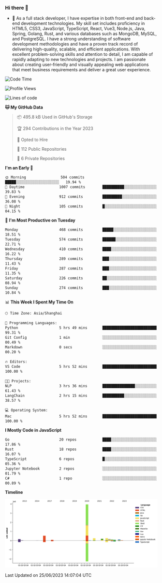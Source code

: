 ### Hi there 👋

- 🌱 As a full stack developer, I have expertise in both front-end and back-end development technologies. My skill set includes proficiency in HTML5, CSS3, JavaScript, TypeScript, React, Vue3, Node.js, Java, Spring, Golang, Rust, and various databases such as MongoDB, MySQL, and PostgreSQL. I have a strong understanding of software development methodologies and have a proven track record of delivering high-quality, scalable, and efficient applications. With excellent problem-solving skills and attention to detail, I am capable of rapidly adapting to new technologies and projects. I am passionate about creating user-friendly and visually appealing web applications that meet business requirements and deliver a great user experience.

<!--START_SECTION:waka-->
![Code Time](http://img.shields.io/badge/Code%20Time-1%2C044%20hrs%2045%20mins-blue)

![Profile Views](http://img.shields.io/badge/Profile%20Views-23-blue)

![Lines of code](https://img.shields.io/badge/From%20Hello%20World%20I%27ve%20Written-5.9%20million%20lines%20of%20code-blue)

**🐱 My GitHub Data** 

> 📦 495.8 kB Used in GitHub's Storage 
 > 
> 🏆 294 Contributions in the Year 2023
 > 
> 💼 Opted to Hire
 > 
> 📜 112 Public Repositories 
 > 
> 🔑 6 Private Repositories 
 > 
**I'm an Early 🐤** 

```text
🌞 Morning                504 commits         █████░░░░░░░░░░░░░░░░░░░░   19.94 % 
🌆 Daytime                1007 commits        ██████████░░░░░░░░░░░░░░░   39.83 % 
🌃 Evening                912 commits         █████████░░░░░░░░░░░░░░░░   36.08 % 
🌙 Night                  105 commits         █░░░░░░░░░░░░░░░░░░░░░░░░   04.15 % 
```
📅 **I'm Most Productive on Tuesday** 

```text
Monday                   468 commits         █████░░░░░░░░░░░░░░░░░░░░   18.51 % 
Tuesday                  574 commits         ██████░░░░░░░░░░░░░░░░░░░   22.71 % 
Wednesday                410 commits         ████░░░░░░░░░░░░░░░░░░░░░   16.22 % 
Thursday                 289 commits         ███░░░░░░░░░░░░░░░░░░░░░░   11.43 % 
Friday                   287 commits         ███░░░░░░░░░░░░░░░░░░░░░░   11.35 % 
Saturday                 226 commits         ██░░░░░░░░░░░░░░░░░░░░░░░   08.94 % 
Sunday                   274 commits         ███░░░░░░░░░░░░░░░░░░░░░░   10.84 % 
```


📊 **This Week I Spent My Time On** 

```text
🕑︎ Time Zone: Asia/Shanghai

💬 Programming Languages: 
Python                   5 hrs 49 mins       █████████████████████████   99.31 % 
Git Config               1 min               ░░░░░░░░░░░░░░░░░░░░░░░░░   00.49 % 
Markdown                 0 secs              ░░░░░░░░░░░░░░░░░░░░░░░░░   00.20 % 

🔥 Editors: 
VS Code                  5 hrs 52 mins       █████████████████████████   100.00 % 

🐱‍💻 Projects: 
NLP                      3 hrs 36 mins       ███████████████░░░░░░░░░░   61.43 % 
LangChain                2 hrs 15 mins       ██████████░░░░░░░░░░░░░░░   38.57 % 

💻 Operating System: 
Mac                      5 hrs 52 mins       █████████████████████████   100.00 % 
```

**I Mostly Code in JavaScript** 

```text
Go                       20 repos            ████░░░░░░░░░░░░░░░░░░░░░   17.86 % 
Rust                     18 repos            ████░░░░░░░░░░░░░░░░░░░░░   16.07 % 
TypeScript               6 repos             █░░░░░░░░░░░░░░░░░░░░░░░░   05.36 % 
Jupyter Notebook         2 repos             ░░░░░░░░░░░░░░░░░░░░░░░░░   01.79 % 
C#                       1 repo              ░░░░░░░░░░░░░░░░░░░░░░░░░   00.89 % 
```



**Timeline**

![Lines of Code chart](https://raw.githubusercontent.com/elton/elton/main/assets/bar_graph.png)


 Last Updated on 25/06/2023 14:07:04 UTC
<!--END_SECTION:waka-->

<!--
**elton/elton** is a ✨ _special_ ✨ repository because its `README.md` (this file) appears on your GitHub profile.

Here are some ideas to get you started:

- 🔭 I’m currently working on ...
- 🌱 I’m currently learning ...
- 👯 I’m looking to collaborate on ...
- 🤔 I’m looking for help with ...
- 💬 Ask me about ...
- 📫 How to reach me: ...
- 😄 Pronouns: ...
- ⚡ Fun fact: ...
-->
